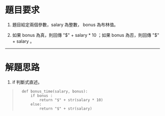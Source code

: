 # 題目要求

1. 題目給定兩個參數，salary 為整數， bonus 為布林值。

2. 如果 bonus 為真，則回傳 "$" + salary * 10 ；如果 bonus 為否，則回傳 "$" + salary 。

-----------------

# 解題思路

1. if 判斷式直述。

>       def bonus_time(salary, bonus):
>           if bonus :
>               return "$" + str(salary * 10)
>           else:
>               return "$" + str(salary)
